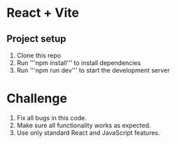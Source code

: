 # React + Vite

## Project setup

1. Clone this repo
2. Run '''npm install''' to install dependencies
3. Run '''npm run dev''' to start the development server

# Challenge

1. Fix all bugs in this code.
2. Make sure all functionality works as expected.
3. Use only standard React and JavaScript features.